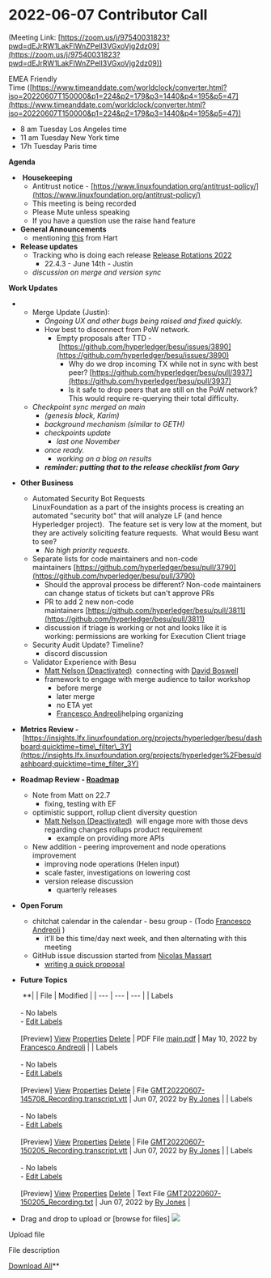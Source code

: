 # 2022-06-07 Contributor Call

(Meeting Link: ⁨[https://zoom.us/j/97540031823?pwd=dEJrRW1LakFlWnZPelI3VGxoVjg2dz09](https://zoom.us/j/97540031823?pwd=dEJrRW1LakFlWnZPelI3VGxoVjg2dz09))

EMEA Friendly Time ([https://www.timeanddate.com/worldclock/converter.html?iso=20220607T150000&p1=224&p2=179&p3=1440&p4=195&p5=47](https://www.timeanddate.com/worldclock/converter.html?iso=20220607T150000&p1=224&p2=179&p3=1440&p4=195&p5=47))

- 8 am Tuesday Los Angeles time
- 11 am Tuesday New York time
- 17h Tuesday Paris time

**Agenda**

-  **Housekeeping**
  - Antitrust notice - [https://www.linuxfoundation.org/antitrust-policy/](https://www.linuxfoundation.org/antitrust-policy/)
  - This meeting is being recorded
  - Please Mute unless speaking
  - If you have a question use the raise hand feature
- **General Announcements**
  - mentioning [this](https://lf-hyperledger.atlassian.net/wiki/display/BESU/Mainnet+activity+log+H1+2023) from Hart
- **Release updates**
  - Tracking who is doing each release [Release Rotations 2022](https://lf-hyperledger.atlassian.net/wiki/display/BESU/Release+Rotations+2022)
    - 22.4.3 - June 14th - Justin
  - *discussion on merge and version sync*

**Work Updates**

- 
  - Merge Update (Justin):
    - *Ongoing UX and other bugs being raised and fixed quickly.* 
    - How best to disconnect from PoW network. 
      - Empty proposals after TTD - [https://github.com/hyperledger/besu/issues/3890](https://github.com/hyperledger/besu/issues/3890)
        - Why do we drop incoming TX while not in sync with best peer? [https://github.com/hyperledger/besu/pull/3937](https://github.com/hyperledger/besu/pull/3937)
        - Is it safe to drop peers that are still on the PoW network? This would require re-querying their total difficulty.
  - *Checkpoint sync merged on main*
    - *(genesis block, Karim)*
    - *background mechanism (similar to GETH)*
    - *checkpoints update*
      - *last one November*
    - *once ready.* 
      - *working on a blog on results* 
    - ***reminder: putting that to the release checklist from Gary***
- **Other Business** 
  - Automated Security Bot Requests  
LinuxFoundation as a part of the insights process is creating an automated "security bot" that will analyze LF (and hence Hyperledger project).  The feature set is very low at the moment, but they are actively soliciting feature requests.  What would Besu want to see?
    - *No high priority requests.*
  - Separate lists for code maintainers and non-code maintainers [https://github.com/hyperledger/besu/pull/3790](https://github.com/hyperledger/besu/pull/3790)
    - Should the approval process be different? Non-code maintainers can change status of tickets but can't approve PRs
    - PR to add 2 new non-code maintainers [https://github.com/hyperledger/besu/pull/3811](https://github.com/hyperledger/besu/pull/3811)
    - discussion if triage is working or not and looks like it is working: permissions are working for Execution Client triage
  - Security Audit Update? Timeline?
    - discord discussion
  - Validator Experience with Besu
    - [Matt Nelson (Deactivated)](https://lf-hyperledger.atlassian.net/wiki/people/6092a453afcdb700691fdc3b?ref=confluence)  connecting with [David Boswell](https://lf-hyperledger.atlassian.net/wiki/people/70121:0a14f738-3039-421f-a6a9-a83d19f23227?ref=confluence)
    - framework to engage with merge audience to tailor workshop
      - before merge
      - later merge
      - no ETA yet 
      - [Francesco Andreoli](https://lf-hyperledger.atlassian.net/wiki/people/610104864e8d8d0069291688?ref=confluence)helping organizing
- **Metrics Review -** [https://insights.lfx.linuxfoundation.org/projects/hyperledger/besu/dashboard;quicktime=time\_filter\_3Y](https://insights.lfx.linuxfoundation.org/projects/hyperledger%2Fbesu/dashboard;quicktime=time_filter_3Y)
- **Roadmap Review - [Roadmap](https://lf-hyperledger.atlassian.net/wiki/display/BESU/Roadmap)**
  - Note from Matt on 22.7 
    - fixing, testing with EF 
  - optimistic support, rollup client diversity question 
    - [Matt Nelson (Deactivated)](https://lf-hyperledger.atlassian.net/wiki/people/6092a453afcdb700691fdc3b?ref=confluence)  will engage more with those devs regarding changes rollups product requirement 
      - example on providing more APIs
  - New addition - peering improvement and node operations improvement
    - improving node operations (Helen input)
    - scale faster, investigations on lowering cost
    - version release discussion 
      - quarterly releases
- **Open Forum**  
  - chitchat calendar in the calendar - besu group - (Todo [Francesco Andreoli](https://lf-hyperledger.atlassian.net/wiki/people/610104864e8d8d0069291688?ref=confluence) )
    - it’ll be this time/day next week, and then alternating with this meeting
  - GitHub issue discussion started from [Nicolas Massart](https://lf-hyperledger.atlassian.net/wiki/people/70121:5502de36-6082-4606-81f5-4fd4f51016ab?ref=confluence)
    - [writing a quick proposal](./2022-06-07-contributor-call/make-besu-questions-easy-to-find-and-answer.md)
- **Future Topics**

  

    **|     | File | Modified |
| --- | --- | --- |
| Labels<br><br>- No labels<br>- [Edit Labels](#)<br><br>[Preview] [View](/wiki/download/attachments/22155603/main.pdf?version=1) [Properties](/wiki/pages/editattachment.action?pageId=22155603&fileName=main.pdf&isFromPageView=true) [Delete](/wiki/pages/confirmattachmentremoval.action?pageId=22155603&fileName=main.pdf) | PDF File [main.pdf](/wiki/download/attachments/22155603/main.pdf?api=v2) | May 10, 2022 by [Francesco Andreoli](/wiki/people/610104864e8d8d0069291688) |
| Labels<br><br>- No labels<br>- [Edit Labels](#)<br><br>[Preview] [View](/wiki/download/attachments/22155603/GMT20220607-145708_Recording.transcript.vtt?version=1) [Properties](/wiki/pages/editattachment.action?pageId=22155603&fileName=GMT20220607-145708_Recording.transcript.vtt&isFromPageView=true) [Delete](/wiki/pages/confirmattachmentremoval.action?pageId=22155603&fileName=GMT20220607-145708_Recording.transcript.vtt) | File [GMT20220607-145708\_Recording.transcript.vtt](/wiki/download/attachments/22155603/GMT20220607-145708_Recording.transcript.vtt?api=v2) | Jun 07, 2022 by [Ry Jones](/wiki/people/557058:078cecfc-fb17-4d9a-8759-b5b74efa6850) |
| Labels<br><br>- No labels<br>- [Edit Labels](#)<br><br>[Preview] [View](/wiki/download/attachments/22155603/GMT20220607-150205_Recording.transcript.vtt?version=1) [Properties](/wiki/pages/editattachment.action?pageId=22155603&fileName=GMT20220607-150205_Recording.transcript.vtt&isFromPageView=true) [Delete](/wiki/pages/confirmattachmentremoval.action?pageId=22155603&fileName=GMT20220607-150205_Recording.transcript.vtt) | File [GMT20220607-150205\_Recording.transcript.vtt](/wiki/download/attachments/22155603/GMT20220607-150205_Recording.transcript.vtt?api=v2) | Jun 07, 2022 by [Ry Jones](/wiki/people/557058:078cecfc-fb17-4d9a-8759-b5b74efa6850) |
| Labels<br><br>- No labels<br>- [Edit Labels](#)<br><br>[Preview] [View](/wiki/download/attachments/22155603/GMT20220607-150205_Recording.txt?version=1) [Properties](/wiki/pages/editattachment.action?pageId=22155603&fileName=GMT20220607-150205_Recording.txt&isFromPageView=true) [Delete](/wiki/pages/confirmattachmentremoval.action?pageId=22155603&fileName=GMT20220607-150205_Recording.txt) | Text File [GMT20220607-150205\_Recording.txt](/wiki/download/attachments/22155603/GMT20220607-150205_Recording.txt?api=v2) | Jun 07, 2022 by [Ry Jones](/wiki/people/557058:078cecfc-fb17-4d9a-8759-b5b74efa6850) |

- Drag and drop to upload or [browse for files] ![](/wiki/images/icons/wait.gif)

Upload file 

File description  

[Download All](/wiki/download/all_attachments?pageId=22155603)**